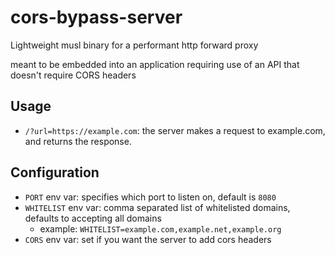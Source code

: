 # cors-bypass-server

Lightweight musl binary for a performant http forward proxy

meant to be embedded into an application requiring use of an API that doesn't require CORS headers

## Usage

- `/?url=https://example.com`: the server makes a request to example.com, and returns the response.

## Configuration

- `PORT` env var: specifies which port to listen on, default is `8080`
- `WHITELIST` env var: comma separated list of whitelisted domains, defaults to accepting all domains
  - example: `WHITELIST=example.com,example.net,example.org`
- `CORS` env var: set if you want the server to add cors headers
